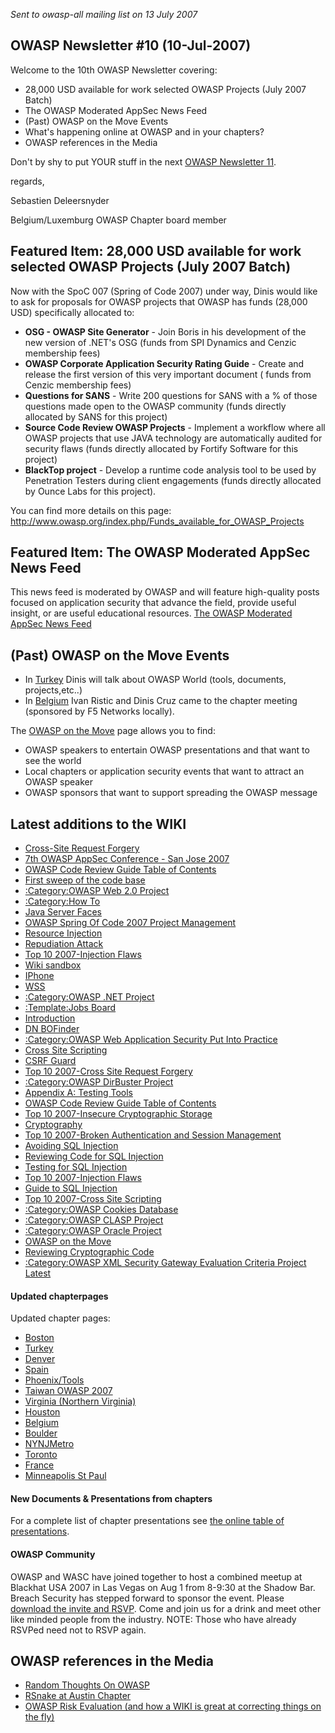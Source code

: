 *Sent to owasp-all mailing list on 13 July 2007*

## OWASP Newsletter \#10 (10-Jul-2007)

Welcome to the 10th OWASP Newsletter covering:

  - 28,000 USD available for work selected OWASP Projects (July 2007
    Batch)
  - The OWASP Moderated AppSec News Feed
  - (Past) OWASP on the Move Events
  - What's happening online at OWASP and in your chapters?
  - OWASP references in the Media

Don't by shy to put YOUR stuff in the next [OWASP Newsletter
11](OWASP_Newsletter_11 "wikilink").

regards,

Sebastien Deleersnyder

Belgium/Luxemburg OWASP Chapter board member

## Featured Item: 28,000 USD available for work selected OWASP Projects (July 2007 Batch)

Now with the SpoC 007 (Spring of Code 2007) under way, Dinis would like
to ask for proposals for OWASP projects that OWASP has funds (28,000
USD) specifically allocated to:

  - **OSG - OWASP Site Generator** - Join Boris in his development of
    the new version of .NET's OSG (funds from SPI Dynamics and Cenzic
    membership fees)
  - **OWASP Corporate Application Security Rating Guide** - Create and
    release the first version of this very important document ( funds
    from Cenzic membership fees)
  - **Questions for SANS** - Write 200 questions for SANS with a % of
    those questions made open to the OWASP community (funds directly
    allocated by SANS for this project)
  - **Source Code Review OWASP Projects** - Implement a workflow where
    all OWASP projects that use JAVA technology are automatically
    audited for security flaws (funds directly allocated by Fortify
    Software for this project)
  - **BlackTop project** - Develop a runtime code analysis tool to be
    used by Penetration Testers during client engagements (funds
    directly allocated by Ounce Labs for this project).

You can find more details on this page:
<http://www.owasp.org/index.php/Funds_available_for_OWASP_Projects>

## Featured Item: The OWASP Moderated AppSec News Feed

This news feed is moderated by OWASP and will feature high-quality posts
focused on application security that advance the field, provide useful
insight, or are useful educational resources. [The OWASP Moderated
AppSec News
Feed](http://www.google.com/reader/public/atom/user/16712724397688793161/state/com.google/broadcast)

## (Past) OWASP on the Move Events

  - In [Turkey](Turkey "wikilink") Dinis will talk about OWASP World
    (tools, documents, projects,etc..)
  - In [Belgium](Belgium "wikilink") Ivan Ristic and Dinis Cruz came to
    the chapter meeting (sponsored by F5 Networks locally).

The [OWASP on the Move](OWASP_on_the_Move "wikilink") page allows you to
find:

  - OWASP speakers to entertain OWASP presentations and that want to see
    the world
  - Local chapters or application security events that want to attract
    an OWASP speaker
  - OWASP sponsors that want to support spreading the OWASP message

## Latest additions to the WIKI

  - [Cross-Site Request Forgery](Cross-Site_Request_Forgery "wikilink")
  - [7th OWASP AppSec Conference - San Jose
    2007](7th_OWASP_AppSec_Conference_-_San_Jose_2007 "wikilink")
  - [OWASP Code Review Guide Table of
    Contents](OWASP_Code_Review_Guide_Table_of_Contents "wikilink")
  - [First sweep of the code
    base](First_sweep_of_the_code_base "wikilink")
  - [:Category:OWASP Web 2.0
    Project](:Category:OWASP_Web_2.0_Project "wikilink")
  - [:Category:How To](:Category:How_To "wikilink")
  - [Java Server Faces](Java_Server_Faces "wikilink")
  - [OWASP Spring Of Code 2007 Project
    Management](OWASP_Spring_Of_Code_2007_Project_Management "wikilink")
  - [Resource Injection](Resource_Injection "wikilink")
  - [Repudiation Attack](Repudiation_Attack "wikilink")
  - [Top 10 2007-Injection
    Flaws](Top_10_2007-Injection_Flaws "wikilink")
  - [Wiki sandbox](Wiki_sandbox "wikilink")
  - [IPhone](IPhone "wikilink")
  - [WSS](WSS "wikilink")
  - [:Category:OWASP .NET
    Project](:Category:OWASP_.NET_Project "wikilink")
  - [:Template:Jobs Board](:Template:Jobs_Board "wikilink")
  - [Introduction](Introduction "wikilink")
  - [DN BOFinder](DN_BOFinder "wikilink")
  - [:Category:OWASP Web Application Security Put Into
    Practice](:Category:OWASP_Web_Application_Security_Put_Into_Practice "wikilink")
  - [Cross Site Scripting](Cross_Site_Scripting "wikilink")
  - [CSRF Guard](CSRF_Guard "wikilink")
  - [Top 10 2007-Cross Site Request
    Forgery](Top_10_2007-Cross_Site_Request_Forgery "wikilink")
  - [:Category:OWASP DirBuster
    Project](:Category:OWASP_DirBuster_Project "wikilink")
  - [Appendix A: Testing Tools](Appendix_A:_Testing_Tools "wikilink")
  - [OWASP Code Review Guide Table of
    Contents](OWASP_Code_Review_Guide_Table_of_Contents "wikilink")
  - [Top 10 2007-Insecure Cryptographic
    Storage](Top_10_2007-Insecure_Cryptographic_Storage "wikilink")
  - [Cryptography](Cryptography "wikilink")
  - [Top 10 2007-Broken Authentication and Session
    Management](Top_10_2007-Broken_Authentication_and_Session_Management "wikilink")
  - [Avoiding SQL Injection](Avoiding_SQL_Injection "wikilink")
  - [Reviewing Code for SQL
    Injection](Reviewing_Code_for_SQL_Injection "wikilink")
  - [Testing for SQL
    Injection](Testing_for_SQL_Injection_\(OWASP-DV-005\) "wikilink")
  - [Top 10 2007-Injection
    Flaws](Top_10_2007-Injection_Flaws "wikilink")
  - [Guide to SQL Injection](Guide_to_SQL_Injection "wikilink")
  - [Top 10 2007-Cross Site
    Scripting](Top_10_2007-Cross_Site_Scripting "wikilink")
  - [:Category:OWASP Cookies
    Database](:Category:OWASP_Cookies_Database "wikilink")
  - [:Category:OWASP CLASP
    Project](:Category:OWASP_CLASP_Project "wikilink")
  - [:Category:OWASP Oracle
    Project](:Category:OWASP_Oracle_Project "wikilink")
  - [OWASP on the Move](OWASP_on_the_Move "wikilink")
  - [Reviewing Cryptographic
    Code](Reviewing_Cryptographic_Code "wikilink")
  - [:Category:OWASP XML Security Gateway Evaluation Criteria Project
    Latest](:Category:OWASP_XML_Security_Gateway_Evaluation_Criteria_Project_Latest "wikilink")

#### Updated chapterpages

Updated chapter pages:

  - [Boston](Boston "wikilink")
  - [Turkey](Turkey "wikilink")
  - [Denver](Denver "wikilink")
  - [Spain](Spain "wikilink")
  - [Phoenix/Tools](Phoenix/Tools "wikilink")
  - [Taiwan OWASP 2007](Taiwan_OWASP_2007 "wikilink")
  - [Virginia (Northern
    Virginia)](Virginia_\(Northern_Virginia\) "wikilink")
  - [Houston](Houston "wikilink")
  - [Belgium](Belgium "wikilink")
  - [Boulder](Boulder "wikilink")
  - [NYNJMetro](NYNJMetro "wikilink")
  - [Toronto](Toronto "wikilink")
  - [France](France "wikilink")
  - [Minneapolis St Paul](Minneapolis_St_Paul "wikilink")

#### New Documents & Presentations from chapters

For a complete list of chapter presentations see [the online table of
presentations](OWASP_Education_Presentation "wikilink").

#### OWASP Community

OWASP and WASC have joined together to host a combined meetup at
Blackhat USA 2007 in Las Vegas on Aug 1 from 8-9:30 at the Shadow Bar.
Breach Security has stepped forward to sponsor the event. Please
[download the invite and
RSVP](http://www.owasp.org/images/e/e9/OWASPWASCInviteBlackHat.pdf).
Come and join us for a drink and meet other like minded people from the
industry. NOTE: Those who have already RSVPed need not to RSVP again.

## OWASP references in the Media

  - [Random Thoughts On
    OWASP](http://www.matasano.com/log/906/random-thoughts-on-owasp/)
  - [RSnake at Austin
    Chapter](http://ha.ckers.org/blog/20070520/owasp-austin/)
  - [OWASP Risk Evaluation (and how a WIKI is great at correcting things
    on the
    fly)](http://blog.php-security.org/archives/81-OWASP-Risk-Evaluation.html)